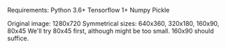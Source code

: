 Requirements:
  Python 3.6+
  Tensorflow 1+
  Numpy
  Pickle

Original image: 1280x720
Symmetrical sizes: 640x360, 320x180, 160x90, 80x45
We'll try 80x45 first, although might be too small. 160x90 should suffice.
